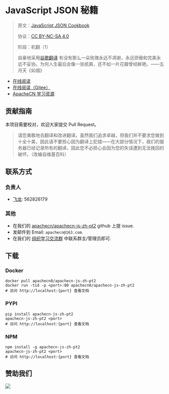 # JavaScript JSON 秘籍

> 原文：[JavaScript JSON Cookbook](https://libgen.rs/book/index.php?md5=7BFA16E9EEE620D98CFF9D2379355647)
> 
> 协议：[CC BY-NC-SA 4.0](http://creativecommons.org/licenses/by-nc-sa/4.0/)
> 
> 阶段：机翻（1）
> 
> 自豪地采用[谷歌翻译](https://translate.google.cn/)
> 有没有那么一朵玫瑰永远不凋谢，永远骄傲和完美永远不妥协。为何人生最后会像一张纸屑，还不如一片花瓣曾经鲜艳。——五月天《如烟》

* [在线阅读](https://js2.apachecn.org)
* [在线阅读（Gitee）](https://apachecn.gitee.io/doc-template/)
* [ApacheCN 学习资源](http://docs.apachecn.org/)

## 贡献指南

本项目需要校对，欢迎大家提交 Pull Request。

> 请您勇敢地去翻译和改进翻译。虽然我们追求卓越，但我们并不要求您做到十全十美，因此请不要担心因为翻译上犯错——在大部分情况下，我们的服务器已经记录所有的翻译，因此您不必担心会因为您的失误遭到无法挽回的破坏。（改编自维基百科）

## 联系方式

### 负责人

* [飞龙](https://github.com/wizardforcel): 562826179

### 其他

*   在我们的 [apachecn/apachecn-js-zh-pt2](https://github.com/apachecn/apachecn-js-zh-pt2) github 上提 issue.
*   发邮件到 Email: `apachecn@163.com`.
*   在我们的 [组织学习交流群](http://www.apachecn.org/organization/348.html) 中联系群主/管理员即可.

## 下载

### Docker

```
docker pull apachecn0/apachecn-js-zh-pt2
docker run -tid -p <port>:80 apachecn0/apachecn-js-zh-pt2
# 访问 http://localhost:{port} 查看文档
```

### PYPI

```
pip install apachecn-js-zh-pt2
apachecn-js-zh-pt2 <port>
# 访问 http://localhost:{port} 查看文档
```

### NPM

```
npm install -g apachecn-js-zh-pt2
apachecn-js-zh-pt2 <port>
# 访问 http://localhost:{port} 查看文档
```

## 赞助我们

![](http://data.apachecn.org/img/about/donate.jpg)

